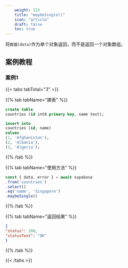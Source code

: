 ```yaml
---
    weight: 123
    title: "maybeSingle()"
    icon: "article"
    draft: false
    toc: true
---
```



将`数据(data)`作为单个对象返回，而不是返回一个对象数组。



## 案例教程
### 案例1 

{{< tabs tabTotal="3" >}}
 

{{% tab tabName="建表" %}}



  ```sql
create table
  countries (id int8 primary key, name text);

insert into
  countries (id, name)
values
  (1, 'Afghanistan'),
  (2, 'Albania'),
  (3, 'Algeria');
  ```



{{% /tab %}}

{{% tab tabName="使用方法" %}}



  ```ts
const { data, error } = await supabase
  .from('countries')
  .select()
  .eq('name', 'Singapore')
  .maybeSingle()
  ```



{{% /tab %}}


{{% tab tabName="返回结果" %}}



  ```json
{
  "status": 200,
  "statusText": "OK"
}
  ```



{{% /tab %}}

{{< /tabs >}}
